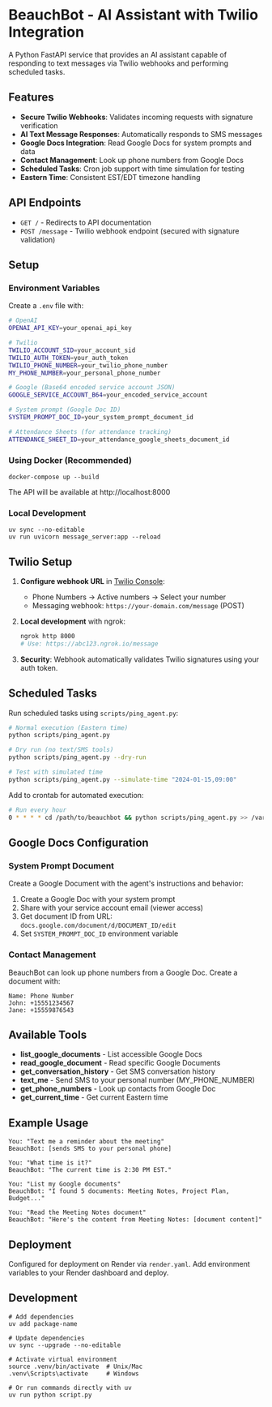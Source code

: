 # BeauchBot - AI Assistant with Twilio Integration

A Python FastAPI service that provides an AI assistant capable of responding to text messages via Twilio webhooks and performing scheduled tasks.

## Features

- **Secure Twilio Webhooks**: Validates incoming requests with signature verification
- **AI Text Message Responses**: Automatically responds to SMS messages
- **Google Docs Integration**: Read Google Docs for system prompts and data
- **Contact Management**: Look up phone numbers from Google Docs
- **Scheduled Tasks**: Cron job support with time simulation for testing
- **Eastern Time**: Consistent EST/EDT timezone handling

## API Endpoints

- `GET /` - Redirects to API documentation
- `POST /message` - Twilio webhook endpoint (secured with signature validation)

## Setup

### Environment Variables

Create a `.env` file with:

```bash
# OpenAI
OPENAI_API_KEY=your_openai_api_key

# Twilio
TWILIO_ACCOUNT_SID=your_account_sid
TWILIO_AUTH_TOKEN=your_auth_token
TWILIO_PHONE_NUMBER=your_twilio_phone_number
MY_PHONE_NUMBER=your_personal_phone_number

# Google (Base64 encoded service account JSON)
GOOGLE_SERVICE_ACCOUNT_B64=your_encoded_service_account

# System prompt (Google Doc ID)
SYSTEM_PROMPT_DOC_ID=your_system_prompt_document_id

# Attendance Sheets (for attendance tracking)
ATTENDANCE_SHEET_ID=your_attendance_google_sheets_document_id
```

### Using Docker (Recommended)

```shell
docker-compose up --build
```

The API will be available at http://localhost:8000

### Local Development

```shell
uv sync --no-editable
uv run uvicorn message_server:app --reload
```

## Twilio Setup

1. **Configure webhook URL** in [Twilio Console](https://console.twilio.com/):
   - Phone Numbers → Active numbers → Select your number
   - Messaging webhook: `https://your-domain.com/message` (POST)

2. **Local development** with ngrok:
   ```bash
   ngrok http 8000
   # Use: https://abc123.ngrok.io/message
   ```

3. **Security**: Webhook automatically validates Twilio signatures using your auth token.

## Scheduled Tasks

Run scheduled tasks using `scripts/ping_agent.py`:

```bash
# Normal execution (Eastern time)
python scripts/ping_agent.py

# Dry run (no text/SMS tools)
python scripts/ping_agent.py --dry-run

# Test with simulated time
python scripts/ping_agent.py --simulate-time "2024-01-15,09:00"
```

Add to crontab for automated execution:
```bash
# Run every hour
0 * * * * cd /path/to/beauchbot && python scripts/ping_agent.py >> /var/log/beauchbot_cron.log 2>&1
```

## Google Docs Configuration

### System Prompt Document

Create a Google Document with the agent's instructions and behavior:

1. Create a Google Doc with your system prompt
2. Share with your service account email (viewer access)
3. Get document ID from URL: `docs.google.com/document/d/DOCUMENT_ID/edit`
4. Set `SYSTEM_PROMPT_DOC_ID` environment variable

### Contact Management

BeauchBot can look up phone numbers from a Google Doc. Create a document with:
```
Name: Phone Number
John: +15551234567
Jane: +15559876543
```

## Available Tools

- **list_google_documents** - List accessible Google Docs
- **read_google_document** - Read specific Google Documents  
- **get_conversation_history** - Get SMS conversation history
- **text_me** - Send SMS to your personal number (MY_PHONE_NUMBER)
- **get_phone_numbers** - Look up contacts from Google Doc
- **get_current_time** - Get current Eastern time

## Example Usage

```
You: "Text me a reminder about the meeting"
BeauchBot: [sends SMS to your personal phone]

You: "What time is it?"
BeauchBot: "The current time is 2:30 PM EST."

You: "List my Google documents"
BeauchBot: "I found 5 documents: Meeting Notes, Project Plan, Budget..."

You: "Read the Meeting Notes document"
BeauchBot: "Here's the content from Meeting Notes: [document content]"
```

## Deployment

Configured for deployment on Render via `render.yaml`. Add environment variables to your Render dashboard and deploy.

## Development

```shell
# Add dependencies
uv add package-name

# Update dependencies  
uv sync --upgrade --no-editable

# Activate virtual environment
source .venv/bin/activate  # Unix/Mac
.venv\Scripts\activate     # Windows

# Or run commands directly with uv
uv run python script.py
```